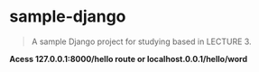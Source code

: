 # sample-django
> A sample Django project for studying based in LECTURE 3.

**Acess 127.0.0.1:8000/hello route or localhost.0.0.1/hello/word**
